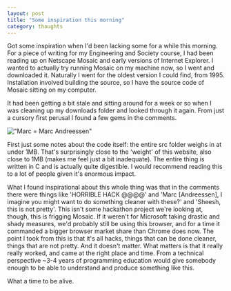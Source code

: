 ```yaml
---
layout: post
title: "Some inspiration this morning"
category: thoughts
---
```


Got some inspiration when I'd been lacking some for a while this morning. For a piece of writing for my Engineering and Society course, I had been reading up on Netscape Mosaic and early versions of Internet Explorer. I wanted to actually try running Mosaic on my machine now, so I went and downloaded it. Naturally I went for the oldest version I could find, from 1995. Installation involved building the source, so I have the source code of Mosaic sitting on my computer.

It had been getting a bit stale and sitting around for a week or so when I was cleaning up my downloads folder and looked through it again. From just a cursory first perusal I found a few gems in the comments.

!["Marc = Marc Andreessen"][code-snip]

First just some notes about the code itself: the entire src folder weighs in at under 1MB. That's surprisingly close to the 'weight' of this website, also close to 1MB (makes me feel just a bit inadequate). The entire thing is written in C and is actually quite digestible. I would recommend reading this to a lot of people given it's enormous impact.

What I found inspirational about this whole thing was that in the comments there were things like 'HORRIBLE HACK @@@@' and 'Marc [Andreessen], I imagine you might want to do something cleaner with these?' and 'Sheesh, this is not pretty'. This isn't some hackathon project we're looking at, though, this is frigging Mosaic. If it weren't for Microsoft taking drastic and shady measures, we'd probably still be using this browser, and for a time it commanded a bigger browser market share than Chrome does now. The point I took from this is that it's all hacks, things that can be done cleaner, things that are not pretty. And it doesn't matter. What matters is that it really really worked, and came at the right place and time. From a technical perspective ~3-4 years of programming education would give somebody enough to be able to understand and produce something like this.

What a time to be alive.

[code-snip]: http://arkadyark.me/res/code-snip.png
